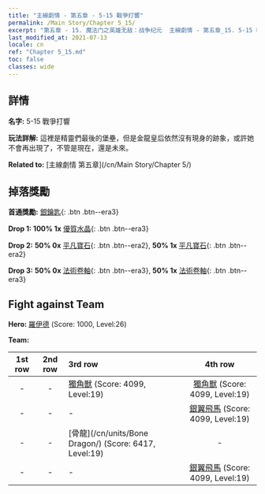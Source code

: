 ```yaml
---
title: "主線劇情 - 第五章 - 5-15 戰爭打響"
permalink: /Main Story/Chapter 5_15/
excerpt: "第五章 - 15. 魔法门之英雄无敌：战争纪元  主線劇情 - 第五章_15. 5-15 戰爭打響"
last_modified_at: 2021-07-13
locale: cn
ref: "Chapter 5_15.md"
toc: false
classes: wide
---
```


## 詳情

 **名字:** 5-15 戰爭打響

 **玩法詳解:** 這裡是精靈們最後的堡壘，但是金龍皇后依然沒有現身的跡象，或許她不會再出現了，不管是現在，還是未來。

 **Related to:** [主線劇情 第五章](/cn/Main Story/Chapter 5/)

## 掉落獎勵

 **首通獎勵:** [銀鑰匙](/cn/Items/con_693/){: .btn .btn--era3}

 **Drop 1:** **100% 1x** [優質水晶](/cn/Items/mat_17/){: .btn .btn--era3}

 **Drop 2:** **50% 0x** [平凡寶石](/cn/Items/mat_10/){: .btn .btn--era2}, **50% 1x** [平凡寶石](/cn/Items/mat_10/){: .btn .btn--era2}

 **Drop 3:** **50% 0x** [法術卷軸](/cn/Items/con_694/){: .btn .btn--era3}, **50% 1x** [法術卷軸](/cn/Items/con_694/){: .btn .btn--era3}


## Fight against Team
 **Hero:** [羅伊德](/cn/heroes/Ryland/) (Score: 1000, Level:26)

 **Team:**


  | 1st row | 2nd row | 3rd row | 4th row |
  |:----:|:----:|:----|:----:|
  | - | - | [獨角獸](/cn/units/Unicorn/) (Score: 4099, Level:19)  | [獨角獸](/cn/units/Unicorn/) (Score: 4099, Level:19)  |
  | - | - | - | [銀翼飛馬](/cn/units/Pegasus/) (Score: 4099, Level:19)  |
  | - | - | [骨龍](/cn/units/Bone Dragon/) (Score: 6417, Level:19)  | - |
  | - | - | - | [銀翼飛馬](/cn/units/Pegasus/) (Score: 4099, Level:19)  |



